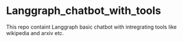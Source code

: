 # Langgraph_chatbot_with_tools
This repo containt Langgraph basic chatbot with intregrating tools like wikipedia and arxiv etc.
